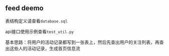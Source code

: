 ## feed deemo

表结构定义请查看`database.sql`

api接口使用示例查看`test_util.py`


基本思路：将用户的活动记录都写到一张表上，然后先查出用户的关注列表，再查出这些人的活动记录，生成首页信息流
